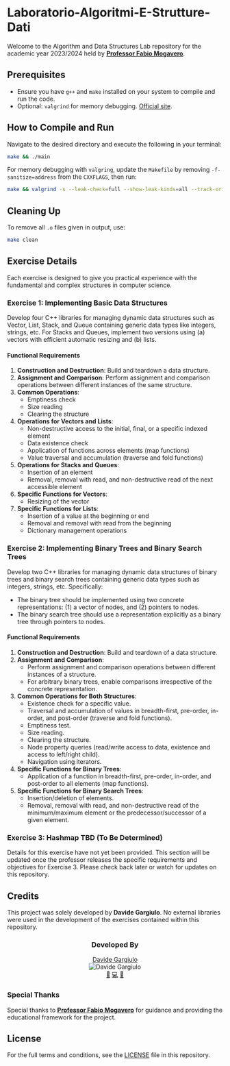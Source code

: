# Laboratorio-Algoritmi-E-Strutture-Dati

Welcome to the Algorithm and Data Structures Lab repository for the academic year 2023/2024 held by [**Professor Fabio Mogavero**](https://www.docenti.unina.it/#!/professor/464142494f4d4f47415645524f4d475646424138334533314837303341/riferimenti).

## Prerequisites
- Ensure you have `g++` and `make` installed on your system to compile and run the code.
- Optional: `valgrind` for memory debugging. [Official site](https://valgrind.org).

## How to Compile and Run
Navigate to the desired directory and execute the following in your terminal:

```bash
make && ./main
```

For memory debugging with `valgring`, update the `Makefile` by removing `-f-sanitize=address` from the `CXXFLAGS`, then run:

```bash
make && valgrind -s --leak-check=full --show-leak-kinds=all --track-origins=yes ./main
```

## Cleaning Up
To remove all `.o` files given in output, use:

```bash
make clean
```

## Exercise Details
Each exercise is designed to give you practical experience with the fundamental and complex structures in computer science.

### Exercise 1: Implementing Basic Data Structures
Develop four C++ libraries for managing dynamic data structures such as Vector, List, Stack, and Queue containing generic data types like integers, strings, etc. For Stacks and Queues, implement two versions using (a) vectors with efficient automatic resizing and (b) lists.

#### Functional Requirements
1. **Construction and Destruction**: Build and teardown a data structure.
2. **Assignment and Comparison**: Perform assignment and comparison operations between different instances of the same structure.
3. **Common Operations**: 
   - Emptiness check
   - Size reading
   - Clearing the structure
4. **Operations for Vectors and Lists**: 
   - Non-destructive access to the initial, final, or a specific indexed element
   - Data existence check
   - Application of functions across elements (map functions)
   - Value traversal and accumulation (traverse and fold functions)
5. **Operations for Stacks and Queues**: 
   - Insertion of an element
   - Removal, removal with read, and non-destructive read of the next accessible element
6. **Specific Functions for Vectors**: 
   - Resizing of the vector
7. **Specific Functions for Lists**: 
   - Insertion of a value at the beginning or end
   - Removal and removal with read from the beginning
   - Dictionary management operations


### Exercise 2: Implementing Binary Trees and Binary Search Trees
Develop two C++ libraries for managing dynamic data structures of binary trees and binary search trees containing generic data types such as integers, strings, etc. Specifically:
- The binary tree should be implemented using two concrete representations: (1) a vector of nodes, and (2) pointers to nodes.
- The binary search tree should use a representation explicitly as a binary tree through pointers to nodes.

#### Functional Requirements
1. **Construction and Destruction**: Build and teardown of a data structure.
2. **Assignment and Comparison**: 
   - Perform assignment and comparison operations between different instances of a structure.
   - For arbitrary binary trees, enable comparisons irrespective of the concrete representation.
3. **Common Operations for Both Structures**:
   - Existence check for a specific value.
   - Traversal and accumulation of values in breadth-first, pre-order, in-order, and post-order (traverse and fold functions).
   - Emptiness test.
   - Size reading.
   - Clearing the structure.
   - Node property queries (read/write access to data, existence and access to left/right child).
   - Navigation using iterators.
4. **Specific Functions for Binary Trees**:
   - Application of a function in breadth-first, pre-order, in-order, and post-order to all elements (map functions).
5. **Specific Functions for Binary Search Trees**:
   - Insertion/deletion of elements.
   - Removal, removal with read, and non-destructive read of the minimum/maximum element or the predecessor/successor of a given element.

### Exercise 3: Hashmap TBD (To Be Determined)
Details for this exercise have not yet been provided. This section will be updated once the professor releases the specific requirements and objectives for Exercise 3. Please check back later or watch for updates on this repository.

## Credits

This project was solely developed by **Davide Gargiulo**. No external libraries were used in the development of the exercises contained within this repository.

<div align="center">

### Developed By
[Davide Gargiulo](https://github.com/DavideGargiulo)  
<img src="https://avatars2.githubusercontent.com/u/107481480?v=4&s=100" alt="Davide Gargiulo"/>  
[📝](https://github.com/DavideGargiulo) [💻](https://github.com/DavideGargiulo/Laboratorio-Algoritmi-E-Strutture-Dati/commits?author=DavideGargiulo) [📖](https://github.com/DavideGargiulo/Laboratorio-Algoritmi-E-Strutture-Dati/blob/main/README.md)

</div>

### Special Thanks
Special thanks to [**Professor Fabio Mogavero**](https://www.docenti.unina.it/#!/professor/464142494f4d4f47415645524f4d475646424138334533314837303341/riferimenti) for guidance and providing the educational framework for the project.

## License

For the full terms and conditions, see the [LICENSE](LICENSE) file in this repository.
